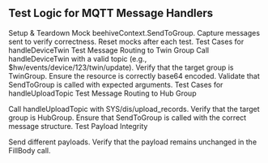 
## Test Logic for MQTT Message Handlers

Setup & Teardown
Mock beehiveContext.SendToGroup.
Capture messages sent to verify correctness.
Reset mocks after each test.
Test Cases for handleDeviceTwin
Test Message Routing to Twin Group
Call handleDeviceTwin with a valid topic (e.g., $hw/events/device/123/twin/update).
Verify that the target group is TwinGroup.
Ensure the resource is correctly base64 encoded.
Validate that SendToGroup is called with expected arguments.
Test Cases for handleUploadTopic
Test Message Routing to Hub Group

Call handleUploadTopic with SYS/dis/upload_records.
Verify that the target group is HubGroup.
Ensure that SendToGroup is called with the correct message structure.
Test Payload Integrity

Send different payloads.
Verify that the payload remains unchanged in the FillBody call.